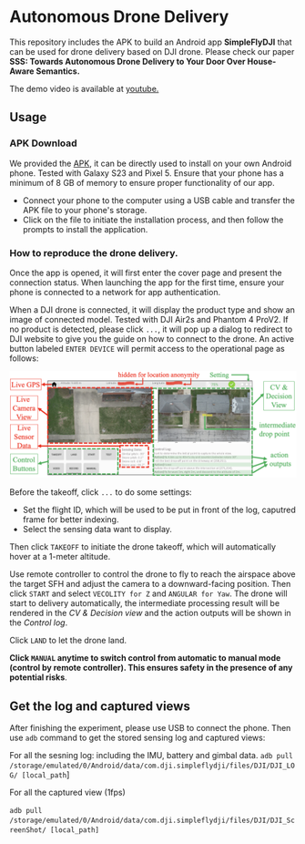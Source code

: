 # Autonomous Drone Delivery

This repository includes the APK to build an Android app __SimpleFlyDJI__ that can be used for drone delivery based on DJI drone. Please check our paper **SSS: Towards Autonomous Drone Delivery to Your Door Over House-Aware Semantics.** 

The demo video is available at [youtube.](https://youtu.be/090d-8ZvHyw.)


## Usage
### APK Download
We provided the [APK](https://drive.google.com/drive/folders/1juwe1bgjZ3ggiyfgzkegba2qJqw7Iuse), it can be directly used to install on your own Android phone. Tested with Galaxy S23 and Pixel 5. Ensure that your phone has a minimum of 8 GB of memory to ensure proper functionality of our app. 

* Connect your phone to the computer using a USB cable and transfer the APK file to your phone's storage. 
* Click on the file to initiate the installation process, and then follow the prompts to install the application.

### How to reproduce the drone delivery.
Once the app is opened, it will first enter the cover page and present the connection status. When launching the app for the first time, ensure your phone is connected to a network for app authentication. 

When a DJI drone is connected, it will display the product type and show an image of connected model. Tested with DJI Air2s and Phantom 4 ProV2. If no product is detected, please click `...`, it will pop up a dialog to redirect to DJI website to give you the guide on how to connect to the drone. An active button labeled `ENTER DEVICE` will permit access to the operational page as follows:

![](app.png)

Before the takeoff, click `...` to do some settings:

* Set the flight ID, which will be used to be put in front of the log, caputred frame for better indexing. 
* Select the sensing data want to display.

Then click `TAKEOFF` to initiate the drone takeoff, which will automatically hover at a 1-meter altitude.

Use remote controller to control the drone to fly to reach the airspace above the target SFH and adjust the camera to a downward-facing position. Then click `START` and select `VECOLITY for Z` and `ANGULAR for Yaw`. The drone will start to delivery automatically, the intermediate processing result will be rendered in the *CV & Decision view* and the action outputs will be shown in the *Control log*.

Click `LAND` to let the drone land.

**Click `MANUAL` anytime to switch control from automatic to manual mode (control by remote controller). This ensures safety in the presence of any potential risks**.



## Get the log and captured views
After finishing the experiment, please use USB to connect the phone. Then use `adb` command to get the stored sensing log and captured views:

For all the sesning log: including the IMU, battery and gimbal data.
	`adb pull /storage/emulated/0/Android/data/com.dji.simpleflydji/files/DJI/DJI_LOG/ [local_path`]
	
For all the captured view (1fps)

`adb pull /storage/emulated/0/Android/data/com.dji.simpleflydji/files/DJI/DJI_ScreenShot/ [local_path]`